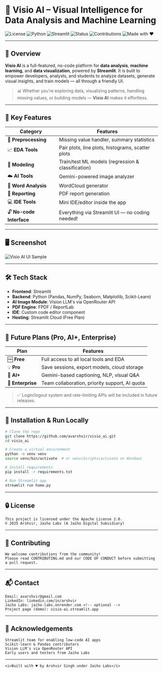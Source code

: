 # 🚀 Visio AI – Visual Intelligence for Data Analysis and Machine Learning

![License](https://img.shields.io/badge/License-Apache_2.0-blue.svg)
![Python](https://img.shields.io/badge/Python-3.10%2B-blue.svg)
![Streamlit](https://img.shields.io/badge/Frontend-Streamlit-orange.svg)
![Status](https://img.shields.io/badge/Status-Production_Ready-green.svg)
![Contributions](https://img.shields.io/badge/Contributions-Welcome-brightgreen.svg)
![Made with ♥](https://img.shields.io/badge/Made_with-%E2%99%A5-red.svg)

---

## 🌟 Overview

**Visio AI** is a full-featured, no-code platform for **data analysis**, **machine learning**, and **data visualization**, powered by **Streamlit**. It is built to empower developers, analysts, and students to analyze datasets, generate visual insights, and train models — all through a friendly UI.

> 📊 Whether you're exploring data, visualizing patterns, handling missing values, or building models — **Visio AI** makes it effortless.

---

## 🎯 Key Features

| Category | Features |
|---------|----------|
| 🧹 **Preprocessing** | Missing value handler, summary statistics |
| 📈 **EDA Tools** | Pair plots, line plots, histograms, scatter plots |
| 🤖 **Modeling** | Train/test ML models (regression & classification) |
| ☁️ **AI Tools** | Gemini-powered image analyzer |
| 🧠 **Word Analysis** | WordCloud generator |
| 🧾 **Reporting** | PDF report generation |
| 💻 **IDE Tools** | Mini IDE/editor inside the app |
| 🔓 **No-code Interface** | Everything via Streamlit UI — no coding needed! |

---

## 🖥️ Screenshot

![Visio AI UI Sample](https://your-image-url.com/visio-ai-screenshot.png) <!-- Optional -->

---

## 🛠️ Tech Stack

- **Frontend**: Streamlit
- **Backend**: Python (Pandas, NumPy, Seaborn, Matplotlib, Scikit-Learn)
- **AI Image Module**: Vision LLM's via OpenRouter API
- **PDF Engine**: FPDF / ReportLab
- **IDE**: Custom code editor component
- **Hosting**: Streamlit Cloud (Free Plan)

---

## 🔐 Future Plans (Pro, AI+, Enterprise)

| Plan        | Features                                         |
|-------------|--------------------------------------------------|
| 🆓 **Free**       | Full access to all local tools and EDA          |
| 💡 **Pro**        | Save sessions, export models, cloud storage     |
| 🧠 **AI+**        | Gemini-based captioning, NLP, visual Q&A        |
| 🏢 **Enterprise** | Team collaboration, priority support, AI quota |

> ✅ Login/logout system and rate-limiting APIs will be included in future releases.

---

## 🚀 Installation & Run Locally

```bash
# Clone the repo
git clone https://github.com/avarshvir/visio_ai.git
cd visio_ai

# Create a virtual environment
python -m venv venv
source venv/bin/activate  # or venv\Scripts\activate on Windows

# Install requirements
pip install -r requirements.txt

# Run Streamlit app
streamlit run home.py
```

---
## 🔒 License
```
This project is licensed under the Apache License 2.0.
© 2025 Arshvir, Jaiho Labs (A Jaiho Digital Subsidiary)
```

---
## 🤝 Contributing
```
We welcome contributions from the community!
Please read CONTRIBUTING.md and our CODE OF CONDUCT before submitting a pull request.
```

---
## 📬 Contact
```
Email: avarshvir@gmail.com
LinkedIn: linkedin.com/in/arshvir
Jaiho Labs: jaiho-labs.onrender.com <!-- optional -->
Project page (demo): visio-ai.streamlit.app
```

---
## 💎 Acknowledgements
```
Streamlit team for enabling low-code AI apps
Scikit-learn & Pandas contributors
Vision LLM's via OpenRouter API
Early users and testers from Jaiho Labs
```

---
```
<i>Built with ♥ by Arshvir Singh under Jaiho Labs</i>
```
